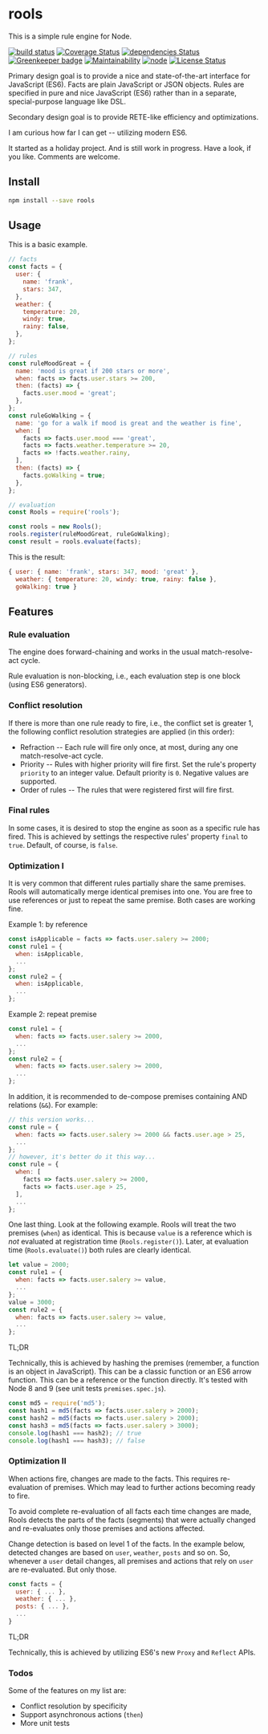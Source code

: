 # rools

This is a simple rule engine for Node.

[![build status](https://img.shields.io/travis/frankthelen/rools.svg)](http://travis-ci.org/frankthelen/rools)
[![Coverage Status](https://coveralls.io/repos/github/frankthelen/rools/badge.svg?branch=master)](https://coveralls.io/github/frankthelen/rools?branch=master)
[![dependencies Status](https://david-dm.org/frankthelen/rools/status.svg)](https://david-dm.org/frankthelen/rools)
[![Greenkeeper badge](https://badges.greenkeeper.io/frankthelen/rools.svg)](https://greenkeeper.io/)
[![Maintainability](https://api.codeclimate.com/v1/badges/2b21f79b2657870c146f/maintainability)](https://codeclimate.com/github/frankthelen/rools/maintainability)
[![node](https://img.shields.io/node/v/rools.svg)]()
[![License Status](http://img.shields.io/npm/l/rools.svg)]()

Primary design goal is to provide a nice and state-of-the-art interface for JavaScript (ES6).
Facts are plain JavaScript or JSON objects.
Rules are specified in pure and nice JavaScript (ES6)
rather than in a separate, special-purpose language like DSL.

Secondary design goal is to provide RETE-like efficiency and optimizations.

I am curious how far I can get -- utilizing modern ES6.

It started as a holiday project.
And is still work in progress.
Have a look, if you like. Comments are welcome.

## Install

```bash
npm install --save rools
```

## Usage

This is a basic example.

```js
// facts
const facts = {
  user: {
    name: 'frank',
    stars: 347,
  },
  weather: {
    temperature: 20,
    windy: true,
    rainy: false,
  },
};

// rules
const ruleMoodGreat = {
  name: 'mood is great if 200 stars or more',
  when: facts => facts.user.stars >= 200,
  then: (facts) => {
    facts.user.mood = 'great';
  },
};
const ruleGoWalking = {
  name: 'go for a walk if mood is great and the weather is fine',
  when: [
    facts => facts.user.mood === 'great',
    facts => facts.weather.temperature >= 20,
    facts => !facts.weather.rainy,
  ],
  then: (facts) => {
    facts.goWalking = true;
  },
};

// evaluation
const Rools = require('rools');

const rools = new Rools();
rools.register(ruleMoodGreat, ruleGoWalking);
const result = rools.evaluate(facts);
```
This is the result:
```js
{ user: { name: 'frank', stars: 347, mood: 'great' },
  weather: { temperature: 20, windy: true, rainy: false },
  goWalking: true }
```

## Features

### Rule evaluation

The engine does forward-chaining and works in the usual match-resolve-act cycle.

Rule evaluation is non-blocking, i.e., each evaluation step is one block (using ES6 generators).

### Conflict resolution

If there is more than one rule ready to fire, i.e., the conflict set is greater 1, the following conflict resolution strategies are applied (in this order):
 * Refraction -- Each rule will fire only once, at most, during any one match-resolve-act cycle.
 * Priority -- Rules with higher priority will fire first. Set the rule's property `priority` to an integer value. Default priority is `0`. Negative values are supported.
 * Order of rules -- The rules that were registered first will fire first.

### Final rules

In some cases, it is desired to stop the engine as soon as a specific rule has fired.
This is achieved by settings the respective rules' property `final` to `true`.
Default, of course, is `false`.

### Optimization I

It is very common that different rules partially share the same premises.
Rools will automatically merge identical premises into one.
You are free to use references or just to repeat the same premise.
Both cases are working fine.

Example 1: by reference
```js
const isApplicable = facts => facts.user.salery >= 2000;
const rule1 = {
  when: isApplicable,
  ...
};
const rule2 = {
  when: isApplicable,
  ...
};
```

Example 2: repeat premise
```js
const rule1 = {
  when: facts => facts.user.salery >= 2000,
  ...
};
const rule2 = {
  when: facts => facts.user.salery >= 2000,
  ...
};
```

In addition, it is recommended to de-compose premises containing AND relations (`&&`).
For example:

```js
// this version works...
const rule = {
  when: facts => facts.user.salery >= 2000 && facts.user.age > 25,
  ...
};
// however, it's better do it this way...
const rule = {
  when: [
    facts => facts.user.salery >= 2000,
    facts => facts.user.age > 25,
  ],
  ...
};
```

One last thing. Look at the following example.
Rools will treat the two premises (`when`) as identical.
This is because `value` is a reference which is *not* evaluated at registration time (`Rools.register()`).
Later, at evaluation time (`Rools.evaluate()`) both rules are clearly identical.

```js
let value = 2000;
const rule1 = {
  when: facts => facts.user.salery >= value,
  ...
};
value = 3000;
const rule2 = {
  when: facts => facts.user.salery >= value,
  ...
};
```

TL;DR

Technically, this is achieved by hashing the premises
(remember, a function is an object in JavaScript).
This can be a classic function or an ES6 arrow function.
This can be a reference or the function directly.
It's tested with Node 8 and 9 (see unit tests `premises.spec.js`).

```js
const md5 = require('md5');
const hash1 = md5(facts => facts.user.salery > 2000);
const hash2 = md5(facts => facts.user.salery > 2000);
const hash3 = md5(facts => facts.user.salery > 3000);
console.log(hash1 === hash2); // true
console.log(hash1 === hash3); // false
```

### Optimization II

When actions fire, changes are made to the facts.
This requires re-evaluation of premises.
Which may lead to further actions becoming ready to fire.

To avoid complete re-evaluation of all facts each time changes are made, Rools detects the parts of the facts (segments) that were actually changed and re-evaluates only those premises and actions affected.

Change detection is based on level 1 of the facts. In the example below, detected changes are based on `user`, `weather`, `posts` and so on. So, whenever a `user` detail changes, all premises and actions that rely on `user` are re-evaluated. But only those.

```js
const facts = {
  user: { ... },
  weather: { ... },
  posts: { ... },
  ...
}
```

TL;DR

Technically, this is achieved by utilizing ES6's new `Proxy` and `Reflect` APIs.

### Todos

Some of the features on my list are:
 * Conflict resolution by specificity
 * Support asynchronous actions (`then`)
 * More unit tests

